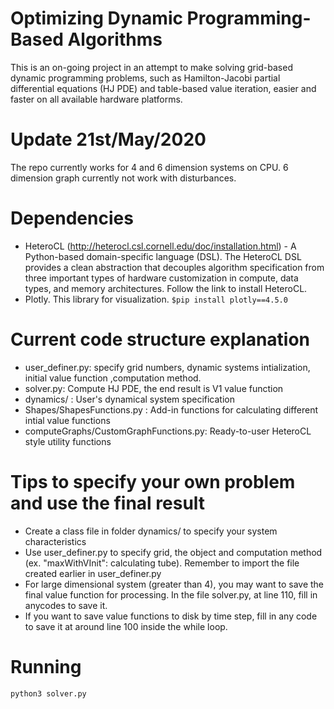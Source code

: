 # Optimizing Dynamic Programming-Based Algorithms
This is an on-going project in an attempt to make solving grid-based dynamic programming problems, such as Hamilton-Jacobi partial differential equations (HJ PDE) and table-based value iteration, easier and faster on all available hardware platforms.

# Update 21st/May/2020
The repo currently works for 4 and 6 dimension systems on CPU. 6 dimension graph currently not work with disturbances. 

# Dependencies
* HeteroCL (http://heterocl.csl.cornell.edu/doc/installation.html) - A Python-based domain-specific language (DSL). The HeteroCL DSL provides a clean abstraction that decouples algorithm specification from three important types of hardware customization in compute, data types, and memory architectures. Follow the link to install HeteroCL.
*  Plotly. This library for visualization. ``` $pip install plotly==4.5.0 ```

# Current code structure explanation
* user_definer.py: specify grid numbers, dynamic systems intialization, initial value function ,computation method.
* solver.py: Compute HJ PDE, the end result is V1 value function
* dynamics/ : User's dynamical system specification
* Shapes/ShapesFunctions.py : Add-in functions for calculating different intial value functions
* computeGraphs/CustomGraphFunctions.py: Ready-to-user HeteroCL style utility functions

# Tips to specify your own problem and use the final result
* Create a class file in folder dynamics/ to specify your system characteristics
* Use user_definer.py to specify grid, the object and computation method (ex. "maxWithVInit": calculating tube). Remember to import the file
created earlier in user_definer.py
* For large dimensional system (greater than 4), you may want to save the final value function for processing. In the file solver.py, at line 110, fill in anycodes to save it.
* If you want to save value functions to disk by time step, fill in any code to save it at around line 100 inside the while loop.
# Running
``` python3 solver.py ```
